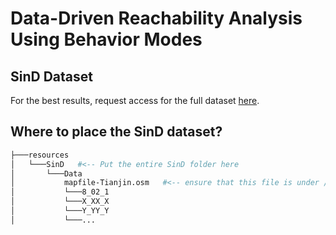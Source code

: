 # Data-Driven Reachability Analysis Using Behavior Modes

## SinD Dataset
For the best results, request access for the full dataset [here](https://github.com/SOTIF-AVLab/SinD#access).

## Where to place the SinD dataset?
```bash
├───resources
│   └───SinD   #<-- Put the entire SinD folder here
│       └───Data
│           mapfile-Tianjin.osm   #<-- ensure that this file is under /Data/
│           └───8_02_1
│           └───X_XX_X
│           └───Y_YY_Y
│           └───... 
```
